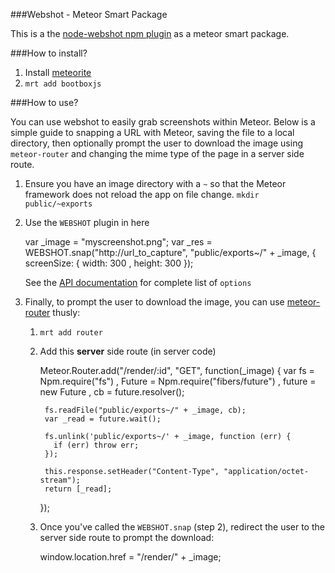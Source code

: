 ###Webshot - Meteor Smart Package

This is a the [node-webshot npm plugin](https://npmjs.org/package/webshot) as a meteor smart package.

###How to install?

1. Install [meteorite](https://github.com/oortcloud/meteorite)
2. `mrt add bootboxjs`

###How to use?

You can use webshot to easily grab screenshots within Meteor. Below is a simple guide to snapping a URL with Meteor, saving the file to a local directory, then optionally prompt the user to download the image using `meteor-router` and changing the mime type of the page in a server side route.

1. Ensure you have an image directory with a `~` so that the Meteor framework does not reload the app on file change.
	`mkdir public/~exports`

2. Use the `WEBSHOT` plugin in here

	var _image = "myscreenshot.png";
	var _res =  WEBSHOT.snap("http://url_to_capture", "public/exports~/" + _image, {
			screenSize: {
				width: 300
				, height: 300
			});

	See the [API documentation](https://npmjs.org/package/webshot) for complete list of `options`

3. Finally, to prompt the user to download the image, you can use [meteor-router](https://github.com/tmeasday/meteor-router) thusly:

	1. `mrt add router`
	2. Add this **server** side route (in server code)

		Meteor.Router.add("/render/:id", "GET", function(_image) {
			var fs = Npm.require("fs")
				, Future = Npm.require("fibers/future")
				, future = new Future
				, cb = future.resolver();

			fs.readFile("public/exports~/" + _image, cb);
			var _read = future.wait();

			fs.unlink('public/exports~/' + _image, function (err) {
			  if (err) throw err;
			});

			this.response.setHeader("Content-Type", "application/octet-stream");
			return [_read];
		});

	3. Once you've called the `WEBSHOT.snap` (step 2), redirect the user to the server side route to prompt the download:

		window.location.href = "/render/" + _image;